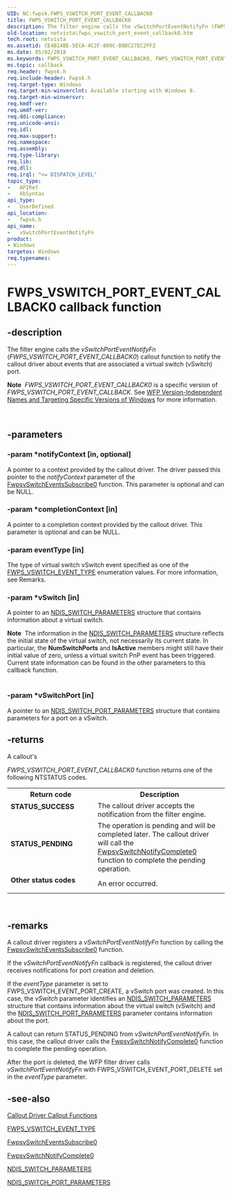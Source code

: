 ```yaml
---
UID: NC:fwpsk.FWPS_VSWITCH_PORT_EVENT_CALLBACK0
title: FWPS_VSWITCH_PORT_EVENT_CALLBACK0
description: The filter engine calls the vSwitchPortEventNotifyFn (FWPS_VSWITCH_PORT_EVENT_CALLBACK0) callout function to notify the callout driver about events that are associated a virtual switch (vSwitch) port.Note  FWPS_VSWITCH_PORT_EVENT_CALLBACK0 is a specific version of FWPS_VSWITCH_PORT_EVENT_CALLBACK. See WFP Version-Independent Names and Targeting Specific Versions of Windows for more information.
old-location: netvista\fwps_vswitch_port_event_callback0.htm
tech.root: netvista
ms.assetid: CE4B14BE-5ECA-4C2F-809C-B0DC27EC2FF2
ms.date: 05/02/2018
ms.keywords: FWPS_VSWITCH_PORT_EVENT_CALLBACK0, FWPS_VSWITCH_PORT_EVENT_CALLBACK0 callback, fwpsk/vSwitchPortEventNotifyFn, netvista.fwps_vswitch_port_event_callback0, vSwitchPortEventNotifyFn, vSwitchPortEventNotifyFn callback function [Network Drivers Starting with Windows Vista]
ms.topic: callback
req.header: fwpsk.h
req.include-header: Fwpsk.h
req.target-type: Windows
req.target-min-winverclnt: Available starting with Windows 8.
req.target-min-winversvr: 
req.kmdf-ver: 
req.umdf-ver: 
req.ddi-compliance: 
req.unicode-ansi: 
req.idl: 
req.max-support: 
req.namespace: 
req.assembly: 
req.type-library: 
req.lib: 
req.dll: 
req.irql: "<= DISPATCH_LEVEL"
topic_type:
-	APIRef
-	kbSyntax
api_type:
-	UserDefined
api_location:
-	fwpsk.h
api_name:
-	vSwitchPortEventNotifyFn
product:
- Windows
targetos: Windows
req.typenames: 
---
```


# FWPS_VSWITCH_PORT_EVENT_CALLBACK0 callback function


## -description


The filter engine calls the <i>vSwitchPortEventNotifyFn</i>   (<i>FWPS_VSWITCH_PORT_EVENT_CALLBACK0</i>) callout function to notify the callout driver about events that are
  associated a virtual switch (vSwitch) port.<div class="alert"><b>Note</b>  <i>FWPS_VSWITCH_PORT_EVENT_CALLBACK0</i> is a specific version of <i>FWPS_VSWITCH_PORT_EVENT_CALLBACK</i>. See <a href="https://msdn.microsoft.com/FBDF53E5-F7DE-4DEB-AC18-6D2BB59FE670">WFP Version-Independent Names and Targeting Specific Versions of Windows</a> for more information.</div>
<div> </div>



## -parameters




### -param *notifyContext [in, optional]

A pointer to a context provided by the callout driver. The driver passed this pointer to the <i>notifyContext</i> parameter of the <a href="https://msdn.microsoft.com/library/windows/hardware/hh439687">FwpsvSwitchEventsSubscribe0</a>
 function. This parameter is optional and can be NULL.


### -param *completionContext [in]

A pointer to a completion context provided by the callout driver. This parameter is optional and can be NULL.




### -param eventType [in]

The type of virtual switch vSwitch event  specified as one of the <a href="https://msdn.microsoft.com/library/windows/hardware/hh451265">FWPS_VSWITCH_EVENT_TYPE</a> enumeration values. For more information, see Remarks.


### -param *vSwitch [in]

A pointer to an <a href="https://msdn.microsoft.com/library/windows/hardware/hh598220">NDIS_SWITCH_PARAMETERS</a> structure that contains information about a virtual switch.
  


<div class="alert"><b>Note</b>  The information in the <a href="https://msdn.microsoft.com/library/windows/hardware/hh598220">NDIS_SWITCH_PARAMETERS</a> structure reflects the initial state of the virtual switch, not necessarily its current state. In particular, the <b>NumSwitchPorts</b> and <b>IsActive</b> members might still have their initial value of zero, unless a virtual switch PnP event has been triggered. Current state information can be found in the other parameters to this callback function.</div>
<div> </div>

### -param *vSwitchPort [in]

A pointer to an <a href="https://msdn.microsoft.com/library/windows/hardware/hh598229">NDIS_SWITCH_PORT_PARAMETERS</a> structure that contains  parameters for a port on a vSwitch.  



## -returns



A callout's 
  
  <i>FWPS_VSWITCH_PORT_EVENT_CALLBACK0</i> function returns one of the following NTSTATUS codes.

<table>
<tr>
<th>Return code</th>
<th>Description</th>
</tr>
<tr>
<td width="40%">
<dl>
<dt><b>STATUS_SUCCESS</b></dt>
</dl>
</td>
<td width="60%">
The callout driver accepts the notification from the filter engine.

</td>
</tr>
<tr>
<td width="40%">
<dl>
<dt><b>STATUS_PENDING</b></dt>
</dl>
</td>
<td width="60%">
 The operation is pending and will be completed later.  The callout  driver will  call the <a href="https://msdn.microsoft.com/library/windows/hardware/hh439695">FwpsvSwitchNotifyComplete0</a> function to complete the pending operation.

</td>
</tr>
<tr>
<td width="40%">
<dl>
<dt><b>Other status codes</b></dt>
</dl>
</td>
<td width="60%">
An error occurred. 

</td>
</tr>
</table>
 




## -remarks



A callout driver registers a <i>vSwitchPortEventNotifyFn</i> function  by calling  the <a href="https://msdn.microsoft.com/library/windows/hardware/hh439687">FwpsvSwitchEventsSubscribe0</a>
 function.

If the <i>vSwitchPortEventNotifyFn</i> callback is registered, the callout driver receives notifications  for port creation and deletion.

If the <i>eventType</i> parameter  is set to FWPS_VSWITCH_EVENT_PORT_CREATE, a vSwitch port was created. 
In this case, the <i>vSwitch</i> parameter identifies an <a href="https://msdn.microsoft.com/library/windows/hardware/hh598220">NDIS_SWITCH_PARAMETERS</a> structure that contains information about the virtual switch (vSwitch) and the <a href="https://msdn.microsoft.com/library/windows/hardware/hh598229">NDIS_SWITCH_PORT_PARAMETERS</a> parameter contains information about the port. 


A callout can return STATUS_PENDING from <i>vSwitchPortEventNotifyFn</i>. In this case, the callout  driver calls the <a href="https://msdn.microsoft.com/library/windows/hardware/hh439695">FwpsvSwitchNotifyComplete0</a> function to complete the pending operation.

After the port is deleted, the WFP filter driver calls <i>vSwitchPortEventNotifyFn</i> with FWPS_VSWITCH_EVENT_PORT_DELETE set in the <i>eventType</i> parameter.





## -see-also




<a href="https://msdn.microsoft.com/library/windows/hardware/ff543875">Callout Driver Callout Functions</a>



<a href="https://msdn.microsoft.com/library/windows/hardware/hh451265">FWPS_VSWITCH_EVENT_TYPE</a>



<a href="https://msdn.microsoft.com/library/windows/hardware/hh439687">FwpsvSwitchEventsSubscribe0</a>



<a href="https://msdn.microsoft.com/library/windows/hardware/hh439695">FwpsvSwitchNotifyComplete0</a>



<a href="https://msdn.microsoft.com/library/windows/hardware/hh598220">NDIS_SWITCH_PARAMETERS</a>



<a href="https://msdn.microsoft.com/library/windows/hardware/hh598229">NDIS_SWITCH_PORT_PARAMETERS</a>
 

 

